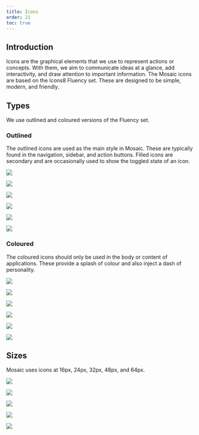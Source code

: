 ```yaml
---
title: Icons
order: 21
toc: true
---
```

## Introduction

Icons are the graphical elements that we use to represent actions or concepts. With them, we aim to communicate ideas at a glance, add interactivity, and draw attention to important information. The Mosaic icons are based on the Icons8 Fluency set. These are designed to be simple, modern, and friendly.

## Types

We use outlined and coloured versions of the Fluency set.

### Outlined

The outlined icons are used as the main style in Mosaic. These are typically found in the navigation, sidebar, and action buttons. Filled icons are secondary and are occasionally used to show the toggled state of an icon.

![](/assets/img/home32.svg)

![](/assets/img/star32.svg)

![](/assets/img/home-office32.svg)

![](/assets/img/thumbnails32.svg)

![](/assets/img/inspection32.svg)

![](/assets/img/online-store32.svg)

### Coloured

The coloured icons should only be used in the body or content of applications. These provide a splash of colour and also inject a dash of personality.

![](/assets/img/home-colour32.svg)

![](/assets/img/star-colour32.svg)

![](/assets/img/home-office-colour32.svg)

![](/assets/img/thumbnails-colour32.svg)

![](/assets/img/inspection-colour32.svg)

![](/assets/img/online-store-colour32.svg)

## Sizes

Mosaic uses icons at 16px, 24px, 32px, 48px, and 64px.

![](/assets/img/home16.svg)

![](/assets/img/home24.svg)

![](/assets/img/home32.svg)

![](/assets/img/home48.svg)

![](/assets/img/home64.svg)